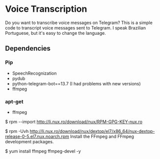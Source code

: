 # Voice Transcription

Do you want to transcribe voice messages on Telegram? This is a simple code to transcript voice messages sent to Telegram. I speak Brazilian Portuguese, but it's easy to change the language.

## Dependencies

### Pip

- SpeechRecognization
- pydub
- python-telegram-bot==13.7 (I had problems with new versions)
- ffmpeg

### apt-get
 - ffmpeg
 
$ rpm --import http://li.nux.ro/download/nux/RPM-GPG-KEY-nux.ro 

$ rpm -Uvh http://li.nux.ro/download/nux/dextop/el7/x86_64/nux-dextop-release-0-5.el7.nux.noarch.rpm
Install the FFmpeg and FFmpeg development packages.

$ yum install ffmpeg ffmpeg-devel -y


